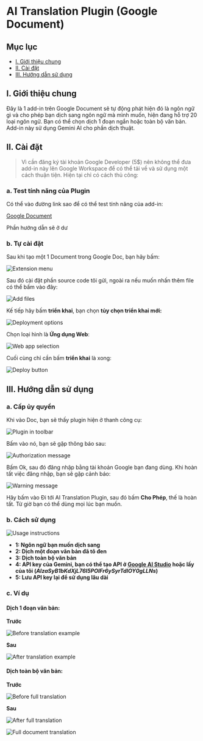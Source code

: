 # AI Translation Plugin (Google Document)

## Mục lục
- [I. Giới thiệu chung](#i-giới-thiệu-chung)
- [II. Cài đặt](#ii-cài-đặt)
- [III. Hướng dẫn sử dụng](#iii-hướng-dẫn-sử-dụng)

## I. Giới thiệu chung

Đây là 1 add-in trên Google Document sẽ tự động phát hiện đó là ngôn ngữ gì và cho phép bạn dịch sang ngôn ngữ mà mình muốn, hiện đang hỗ trợ 20 loại ngôn ngữ. Bạn có thể chọn dịch 1 đoạn ngắn hoặc toàn bộ văn bản. Add-in này sử dụng Gemini AI cho phần dịch thuật.

## II. Cài đặt

> Vì cần đăng ký tài khoản Google Developer (5$) nên không thể đưa add-in này lên Google Workspace để có thể tải về và sử dụng một cách thuận tiện. Hiện tại chỉ có cách thủ công:

### a. Test tính năng của Plugin

Có thể vào đường link sao để có thể test tính năng của add-in:

[Google Document](https://docs.google.com/document/d/1FAzCk661hdXfR2xU648oQv6LYFZT0vxzCVbVz9lVaks/edit?usp=sharing)

Phần hướng dẫn sẽ ở dư

### b. Tự cài đặt

Sau khi tạo một 1 Document trong Google Doc, bạn hãy bấm:

![Extension menu](https://i.imgur.com/nCj0IQN.jpg)

Sau đó cài đặt phần source code tôi gửi, ngoài ra nếu muốn nhấn thêm file có thể bấm vào đây:

![Add files](https://i.imgur.com/uJWlqjy.jpg)

Kế tiếp hãy bấm **triển khai**, bạn chọn **tủy chọn triển khai mới:**

![Deployment options](https://i.imgur.com/d5Qh1Tw.jpg)

Chọn loại hình là **Ứng dụng Web**:

![Web app selection](https://i.imgur.com/d5Qh1Tw.jpg)

Cuối cùng chỉ cần bấm **triển khai** là xong:

![Deploy button](https://i.imgur.com/5KYJ75j.jpg)

## III. Hướng dẫn sử dụng

### a. Cấp ủy quyền

Khi vào Doc, bạn sẽ thấy plugin hiện ở thanh công cụ:

![Plugin in toolbar](https://i.imgur.com/HzgTYI2.jpg)

Bấm vào nó, bạn sẽ gặp thông báo sau:

![Authorization message](https://i.imgur.com/GQ03rvS.jpg)

Bấm Ok, sau đó đăng nhập bằng tài khoản Google bạn đang dùng. Khi hoàn tất việc đăng nhập, bạn sẽ gặp cảnh báo:

![Warning message](https://i.imgur.com/n9jBQrS.jpg)

Hãy bấm vào Đi tới AI Translation Plugin, sau đó bấm **Cho Phép**, thế là hoàn tất. Từ giờ bạn có thể dùng mọi lúc bạn muốn.

### b. Cách sử dụng

![Usage instructions](https://i.imgur.com/5vZGbqr.jpg)

- **1: Ngôn ngữ bạn muốn dịch sang**
- **2: Dịch một đoạn văn bản đã tô đen**
- **3: Dịch toàn bộ văn bản**
- **4: API key của Gemini, bạn có thể tạo API ở [Google AI Studio](https://aistudio.google.com/app/apikey) hoặc lấy của tôi (*AIzaSyB1bKdXjL76I5POlFr6ySyrTdIOY0gLLNs*)**
- **5: Lưu API key lại để sử dụng lâu dài**

### c. Ví dụ

#### Dịch 1 đoạn văn bản:

**Trước**

![Before translation example](https://i.imgur.com/2edhDwY.jpg)

**Sau**

![After translation example](https://i.imgur.com/M7U7pQA.jpg)

#### Dịch toàn bộ văn bản:

**Trước**

![Before full translation](https://i.imgur.com/lQ4wM7J.jpg)

**Sau**

![After full translation](https://i.imgur.com/9A8LuSa.jpg)

![Full document translation](https://i.imgur.com/h3kOQGy.jpg)
